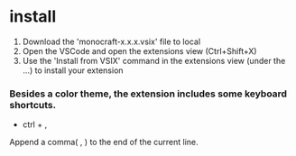 # install
1. Download the 'monocraft-x.x.x.vsix' file to local
1. Open the VSCode and open the extensions view (Ctrl+Shift+X)
1. Use the 'Install from VSIX' command in the extensions view (under the ...) to install your extension

### Besides a color theme, the extension includes some keyboard shortcuts.
* ctrl + ,

Append a comma( , ) to the end of the current line.
